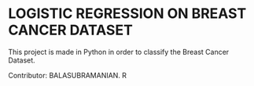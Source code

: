 # LOGISTIC REGRESSION ON BREAST CANCER DATASET

This project is made in Python in order to classify the Breast Cancer Dataset.

Contributor: BALASUBRAMANIAN. R

